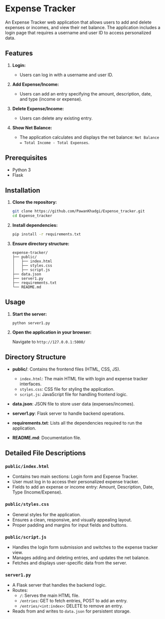 # Expense Tracker

An Expense Tracker web application that allows users to add and delete expenses or incomes, and view their net balance. The application includes a login page that requires a username and user ID to access personalized data.

## Features

1. **Login:**
   - Users can log in with a username and user ID.
   
2. **Add Expense/Income:**
   - Users can add an entry specifying the amount, description, date, and type (income or expense).
   
3. **Delete Expense/Income:**
   - Users can delete any existing entry.
   
4. **Show Net Balance:**
   - The application calculates and displays the net balance: `Net Balance = Total Income - Total Expenses`.

## Prerequisites

- Python 3
- Flask

## Installation

1. **Clone the repository:**

    ```bash
    git clone https://github.com/PawanKhadgi/Expense_tracker.git
    cd Expense_tracker
    ```

2. **Install dependencies:**

    ```bash
    pip install -r requirements.txt
    ```

3. **Ensure directory structure:**

    ```plaintext
    expense-tracker/
    ├── public/
    │   ├── index.html
    │   ├── styles.css
    │   ├── script.js
    ├── data.json
    ├── server1.py
    ├── requirements.txt
    └── README.md
    ```

## Usage

1. **Start the server:**

    ```CLI command
    python server1.py
    ```

2. **Open the application in your browser:**

    Navigate to `http://127.0.0.1:5000/`

## Directory Structure

- **public/**: Contains the frontend files (HTML, CSS, JS).
  - `index.html`: The main HTML file with login and expense tracker interfaces.
  - `styles.css`: CSS file for styling the application.
  - `script.js`: JavaScript file for handling frontend logic.
  
- **data.json**: JSON file to store user data (expenses/incomes).
- **server1.py**: Flask server to handle backend operations.
- **requirements.txt**: Lists all the dependencies required to run the application.
- **README.md**: Documentation file.

## Detailed File Descriptions

### `public/index.html`

- Contains two main sections: Login form and Expense Tracker.
- User must log in to access their personalized expense tracker.
- Fields to add an expense or income entry: Amount, Description, Date, Type (Income/Expense).

### `public/styles.css`

- General styles for the application.
- Ensures a clean, responsive, and visually appealing layout.
- Proper padding and margins for input fields and buttons.

### `public/script.js`

- Handles the login form submission and switches to the expense tracker view.
- Manages adding and deleting entries, and updates the net balance.
- Fetches and displays user-specific data from the server.

### `server1.py`

- A Flask server that handles the backend logic.
- Routes:
  - `/`: Serves the main HTML file.
  - `/entries`: GET to fetch entries, POST to add an entry.
  - `/entries/<int:index>`: DELETE to remove an entry.
- Reads from and writes to `data.json` for persistent storage.

